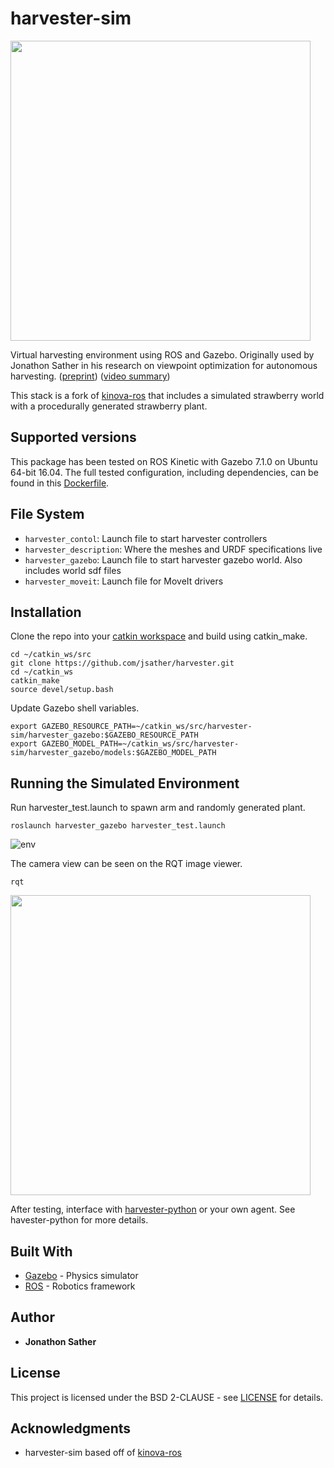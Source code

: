 # harvester-sim
<img src="https://imgur.com/0dghLur.gif" width="480">

Virtual harvesting environment using ROS and Gazebo. Originally used by Jonathon Sather in his research on viewpoint optimization for autonomous harvesting. ([preprint](https://arxiv.org/abs/1903.02074)) ([video summary](https://youtu.be/C6hrCVv2B-o))

This stack is a fork of [kinova-ros](https://github.com/Kinovarobotics/kinova-ros) that includes a simulated strawberry world with a procedurally generated strawberry plant. 

## Supported versions
This package has been tested on ROS Kinetic with Gazebo 7.1.0 on Ubuntu 64-bit 16.04. The full tested configuration, including dependencies, can be found in this [Dockerfile](https://github.com/jsather/harvester-docker/blob/master/harvester_project_build/Dockerfile).

## File System
 - `harvester_contol`: Launch file to start harvester controllers 
 - `harvester_description`: Where the meshes and URDF specifications live
 - `harvester_gazebo`: Launch file to start harvester gazebo world. Also includes world sdf files
 - `harvester_moveit`: Launch file for MoveIt drivers
 
## Installation
Clone the repo into your [catkin workspace](http://wiki.ros.org/catkin/Tutorials/create_a_workspace) and build using catkin_make.
```
cd ~/catkin_ws/src
git clone https://github.com/jsather/harvester.git
cd ~/catkin_ws
catkin_make
source devel/setup.bash
```

Update Gazebo shell variables. 

```
export GAZEBO_RESOURCE_PATH=~/catkin_ws/src/harvester-sim/harvester_gazebo:$GAZEBO_RESOURCE_PATH
export GAZEBO_MODEL_PATH=~/catkin_ws/src/harvester-sim/harvester_gazebo/models:$GAZEBO_MODEL_PATH
```

## Running the Simulated Environment
Run harvester_test.launch to spawn arm and randomly generated plant.
``` 
roslaunch harvester_gazebo harvester_test.launch
```
![env](https://imgur.com/J0Mert7.jpg)

The camera view can be seen on the RQT image viewer. 
```
rqt
```
<img src="https://imgur.com/LFBCUxW.jpg" width="480">

After testing, interface with [harvester-python](https://github.com/jsather/harvester-python) or your own agent. See havester-python for more details.

## Built With
* [Gazebo](http://gazebosim.org) - Physics simulator
* [ROS](https://www.ros.org) - Robotics framework

## Author

* **Jonathon Sather** 

## License
This project is licensed under the BSD 2-CLAUSE - see [LICENSE](LICENSE) for details.

## Acknowledgments
* harvester-sim based off of [kinova-ros](https://github.com/Kinovarobotics/kinova-ros)
